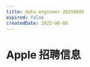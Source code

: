 ```yaml
---
title: data engineer 20250605
expired: false
createdDate: 2025-06-06
---
```


# Apple 招聘信息

<JobPostingTable job-posting-json-path="apple/data/data-engineer-20250605.json" />